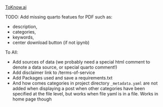 [ToKnow.ai](toknow.ai)

TODO:
Add missing quarto featues for PDF such as:
- description, 
- categories, 
- keywords, 
- center download button (if not ipynb)

To All:
 - Add sources of data (we probably need a special html comment to denote a data source, or special quarto comment!)
 - Add disclaimer link to /terms-of-service
 - Add Packages used and save a requirements.txt
 - And how comes categories in project directory `_metadata.yaml` are not added when displaying a post when other categories have been specified at the file level, but works when file yaml is in a file. Works in home page though